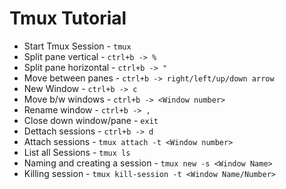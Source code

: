 # Tmux Tutorial

* Start Tmux Session - `tmux`
* Split pane vertical - `ctrl+b -> %`
* Split pane horizontal - `ctrl+b -> "`
* Move between panes - `ctrl+b -> right/left/up/down arrow`
* New Window - `ctrl+b -> c`
* Move b/w windows - `ctrl+b -> <Window number>`
* Rename window - `ctrl+b -> , `
* Close down window/pane - `exit`
* Dettach sessions - `ctrl+b -> d`
* Attach sessions - `tmux attach -t <Window number>`
* List all Sessions - `tmux ls`
* Naming and creating a session - `tmux new -s <Window Name>`
* Killing session - `tmux kill-session -t <Window Name/Number>`
